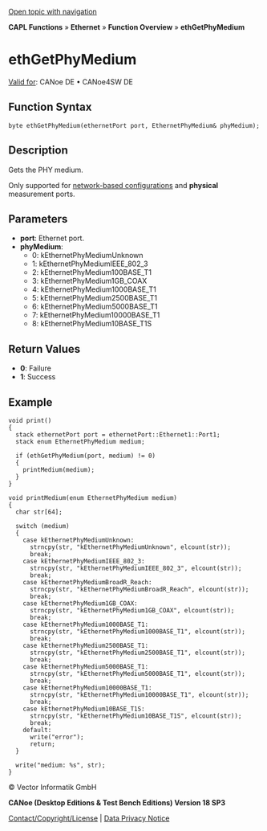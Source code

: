 [Open topic with navigation](../../../../../CANoeDEFamily.htm#Topics/CAPLFunctions/IP/Functions/CAPLfunctionEthGetPhyMedium.md)

**CAPL Functions** » **Ethernet** » **Function Overview** » **ethGetPhyMedium**

# ethGetPhyMedium

[Valid for](../../../Shared/FeatureAvailability.md): CANoe DE • CANoe4SW DE

## Function Syntax

```plaintext
byte ethGetPhyMedium(ethernetPort port, EthernetPhyMedium& phyMedium);
```

## Description

Gets the PHY medium.

Only supported for [network-based configurations](../../../CANoeCANalyzer/Ethernet/EthernetPortBasedNetworkAccess.md) and **physical** measurement ports.

## Parameters

- **port**: Ethernet port.
- **phyMedium**:
  - 0: kEthernetPhyMediumUnknown
  - 1: kEthernetPhyMediumIEEE_802_3
  - 2: kEthernetPhyMedium100BASE_T1
  - 3: kEthernetPhyMedium1GB_COAX
  - 4: kEthernetPhyMedium1000BASE_T1
  - 5: kEthernetPhyMedium2500BASE_T1
  - 6: kEthernetPhyMedium5000BASE_T1
  - 7: kEthernetPhyMedium10000BASE_T1
  - 8: kEthernetPhyMedium10BASE_T1S

## Return Values

- **0**: Failure
- **1**: Success

## Example

```plaintext
void print()
{
  stack ethernetPort port = ethernetPort::Ethernet1::Port1;
  stack enum EthernetPhyMedium medium;

  if (ethGetPhyMedium(port, medium) != 0)
  {
    printMedium(medium);
  }
}

void printMedium(enum EthernetPhyMedium medium)
{
  char str[64];

  switch (medium)
  {
    case kEthernetPhyMediumUnknown:
      strncpy(str, "kEthernetPhyMediumUnknown", elcount(str));
      break;
    case kEthernetPhyMediumIEEE_802_3:
      strncpy(str, "kEthernetPhyMediumIEEE_802_3", elcount(str));
      break;
    case kEthernetPhyMediumBroadR_Reach:
      strncpy(str, "kEthernetPhyMediumBroadR_Reach", elcount(str));
      break;
    case kEthernetPhyMedium1GB_COAX:
      strncpy(str, "kEthernetPhyMedium1GB_COAX", elcount(str));
      break;
    case kEthernetPhyMedium1000BASE_T1:
      strncpy(str, "kEthernetPhyMedium1000BASE_T1", elcount(str));
      break;
    case kEthernetPhyMedium2500BASE_T1:
      strncpy(str, "kEthernetPhyMedium2500BASE_T1", elcount(str));
      break;
    case kEthernetPhyMedium5000BASE_T1:
      strncpy(str, "kEthernetPhyMedium5000BASE_T1", elcount(str));
      break;
    case kEthernetPhyMedium10000BASE_T1:
      strncpy(str, "kEthernetPhyMedium10000BASE_T1", elcount(str));
      break;
    case kEthernetPhyMedium10BASE_T1S:
      strncpy(str, "kEthernetPhyMedium10BASE_T1S", elcount(str));
      break;
    default:
      write("error");
      return;
  }

  write("medium: %s", str);
}
```

© Vector Informatik GmbH

**CANoe (Desktop Editions & Test Bench Editions) Version 18 SP3**

[Contact/Copyright/License](../../../Shared/ContactCopyrightLicense.md) | [Data Privacy Notice](https://www.vector.com/int/en/company/get-info/privacy-policy/)
